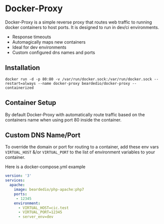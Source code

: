 # Docker-Proxy

Docker-Proxy is a simple reverse proxy that routes web traffic to running docker containers to host ports. It is designed to run in dev/ci environments.

* Response timeouts
* Automagically maps new containers
* Ideal for dev environments
* Custom configured dns names and ports

## Installation

`docker run -d -p 80:80 -v /var/run/docker.sock:/var/run/docker.sock --restart=always --name docker-proxy beardedio/docker-proxy --containerized`

## Container Setup

By default Docker-Proxy with automatically route traffic based on the containers name when using port 80 inside the container.

## Custom DNS Name/Port

To override the domain or port for routing to a container, add these env vars `VIRTUAL_HOST` &/or `VIRTUAL_PORT` to the list of environment variables to your container.


Here is a docker-compose.yml example
```yaml
version: '3'
services:
  apache:
    image: beardedio/php-apache:php7
    ports:
     - 12345
    environment:
      - VIRTUAL_HOST=cic.test
      - VIRTUAL_PORT=12345
      - server_env=dev
```
